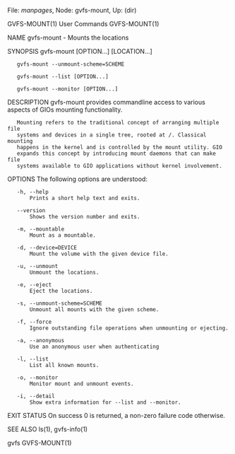 File: *manpages*,  Node: gvfs-mount,  Up: (dir)

GVFS-MOUNT(1)                    User Commands                   GVFS-MOUNT(1)



NAME
       gvfs-mount - Mounts the locations

SYNOPSIS
       gvfs-mount [OPTION...] [LOCATION...]

       gvfs-mount --unmount-scheme=SCHEME

       gvfs-mount --list [OPTION...]

       gvfs-mount --monitor [OPTION...]

DESCRIPTION
       gvfs-mount provides commandline access to various aspects of GIOs
       mounting functionality.

       Mounting refers to the traditional concept of arranging multiple file
       systems and devices in a single tree, rooted at /. Classical mounting
       happens in the kernel and is controlled by the mount utility. GIO
       expands this concept by introducing mount daemons that can make file
       systems available to GIO applications without kernel involvement.

OPTIONS
       The following options are understood:

       -h, --help
           Prints a short help text and exits.

       --version
           Shows the version number and exits.

       -m, --mountable
           Mount as a mountable.

       -d, --device=DEVICE
           Mount the volume with the given device file.

       -u, --unmount
           Unmount the locations.

       -e, --eject
           Eject the locations.

       -s, --unmount-scheme=SCHEME
           Unmount all mounts with the given scheme.

       -f, --force
           Ignore outstanding file operations when unmounting or ejecting.

       -a, --anonymous
           Use an anonymous user when authenticating

       -l, --list
           List all known mounts.

       -o, --monitor
           Monitor mount and unmount events.

       -i, --detail
           Show extra information for --list and --monitor.

EXIT STATUS
       On success 0 is returned, a non-zero failure code otherwise.

SEE ALSO
       ls(1), gvfs-info(1)



gvfs                                                             GVFS-MOUNT(1)
